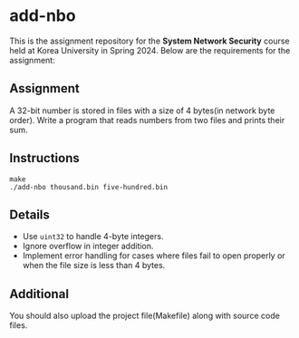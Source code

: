 # add-nbo
This is the assignment repository for the **System Network Security** course held at Korea University in Spring 2024. Below are the requirements for the assignment:

## Assignment
A 32-bit number is stored in files with a size of 4 bytes(in network byte order). Write a program that reads numbers from two files and prints their sum.

## Instructions
```
make
./add-nbo thousand.bin five-hundred.bin
```

## Details
- Use `uint32` to handle 4-byte integers.
- Ignore overflow in integer addition.
- Implement error handling for cases where files fail to open properly or when the file size is less than 4 bytes.

## Additional
You should also upload the project file(Makefile) along with source code files.
